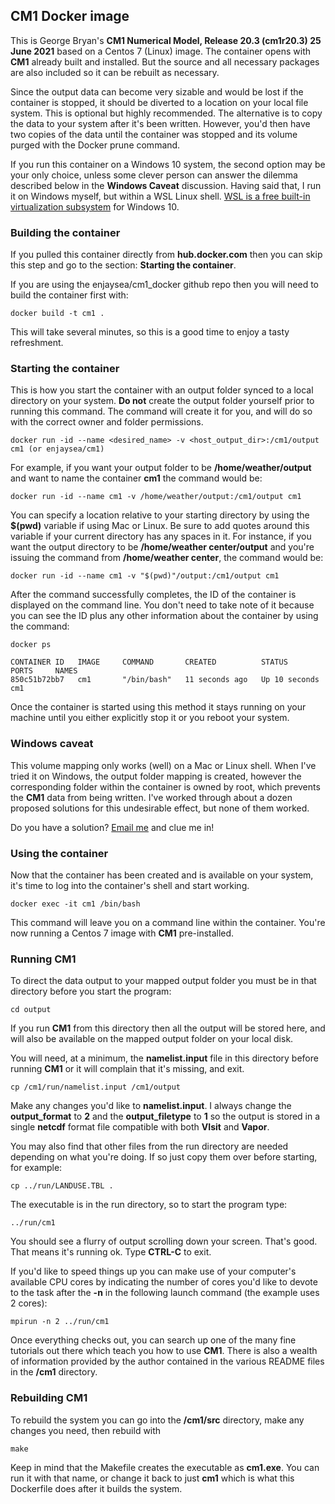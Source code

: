 ﻿## CM1 Docker image
This is George Bryan's **CM1 Numerical Model, Release 20.3  (cm1r20.3)  25 June 2021**  based on a Centos 7 (Linux) image. The container opens with  **CM1** already built and installed. But the source and all necessary packages are also included so it can be rebuilt as necessary.

Since the output data can become very sizable and would be lost if the container is stopped, it should be diverted to a location on your local file system. This is optional but highly recommended. The alternative is to copy the data to your system after it's been written. However, you'd then have two copies of the data until the container was stopped and its volume purged with the Docker prune command.

If you run this container on a Windows 10 system, the second option may be your only choice, unless some clever person can answer the dilemma described below in the **Windows Caveat** discussion. Having said that, I run it on Windows myself, but within a WSL Linux shell. [WSL is a free built-in virtualization subsystem](https://docs.microsoft.com/en-us/windows/wsl/install-win10) for Windows 10.

### Building the container
If you pulled this container directly from **hub.docker.com** then you can skip this step and go to the section: **Starting the container**.

If you are using the enjaysea/cm1_docker github repo then you will need to build the container first with:
```
docker build -t cm1 .
```
This will take several minutes, so this is a good time to enjoy a tasty refreshment.

### Starting the container 
This is how you start the container with an output folder synced to a local directory on your system. **Do not** create the output folder yourself prior to running this command. The command will create it for you, and will do so with the correct owner and folder permissions.
```
docker run -id --name <desired_name> -v <host_output_dir>:/cm1/output cm1 (or enjaysea/cm1)
```
For example, if you want your output folder to be **/home/weather/output** and want to name the container **cm1** the command would be:
```
docker run -id --name cm1 -v /home/weather/output:/cm1/output cm1
```
You can specify a location relative to your starting directory by using the **$(pwd)** variable if using Mac or Linux. Be sure to add quotes around this variable if your current directory has any spaces in it. For instance, if you want the output directory to be **/home/weather center/output** and you're issuing the command from **/home/weather center**, the command would be:
```
docker run -id --name cm1 -v "$(pwd)"/output:/cm1/output cm1
```
After the command successfully completes, the ID of the container is displayed on the command line. You don't need to take note of it because you can see the ID plus any other information about the container by using the command:
```
docker ps

CONTAINER ID   IMAGE     COMMAND       CREATED          STATUS          PORTS     NAMES
850c51b72bb7   cm1       "/bin/bash"   11 seconds ago   Up 10 seconds             cm1
```
Once the container is started using this method it stays running on your machine until you either explicitly stop it or you reboot your system.

### Windows caveat
This volume mapping only works (well) on a Mac or Linux shell. When I've tried it on Windows, the output folder mapping is created, however the corresponding folder within the container is owned by root, which prevents the **CM1** data from being written. I've worked through about a dozen proposed solutions for this undesirable effect, but none of them worked. 

Do you have a solution?  [Email me](mailto:nick@centanni.com) and clue me in!

### Using the container
Now that the container has been created and is available on your system, it's time to log into the container's shell and start working.
```
docker exec -it cm1 /bin/bash
```
This command will leave you on a command line within the container. You're now running a Centos 7 image with **CM1** pre-installed.

### Running CM1

To direct the data output to your mapped output folder you must be in that directory before you start the program:
```
cd output
```
If you run **CM1** from this directory then all the output will be stored here, and will also be available on the mapped output folder on your local disk. 

You will need, at a minimum, the **namelist.input** file in this directory before running **CM1** or it will complain that it's missing, and exit.
```
cp /cm1/run/namelist.input /cm1/output
```
Make any changes you'd like to **namelist.input**. I always change the **output_format** to **2** and the **output_filetype** to **1** so the output is stored in a single **netcdf** format file compatible with both **VIsit** and **Vapor**. 
 
You may also find that other files from the run directory are needed depending on what you're doing. If so just copy them over before starting, for example:
```
cp ../run/LANDUSE.TBL . 
```
The executable is in the run directory, so to start the program type:
```
../run/cm1
```
You should see a flurry of output scrolling down your screen. That's good. That means it's running ok. Type **CTRL-C** to exit.

If you'd like to speed things up you can make use of your computer's available CPU cores by indicating the number of cores you'd like to devote to the task after the **-n** in the following launch command (the example uses 2 cores):
```
mpirun -n 2 ../run/cm1
```

Once everything checks out, you can search up one of the many fine tutorials out there which teach you how to use **CM1**.  There is also a wealth of information provided by the author contained in the various README files in the **/cm1** directory.

### Rebuilding CM1
To rebuild the system you can go into the **/cm1/src** directory, make any changes you need, then rebuild with 
```
make
```
Keep in mind that the Makefile creates the executable as **cm1.exe**. You can run it with that name, or change it back to just **cm1** which is what this Dockerfile does after it builds the system.
